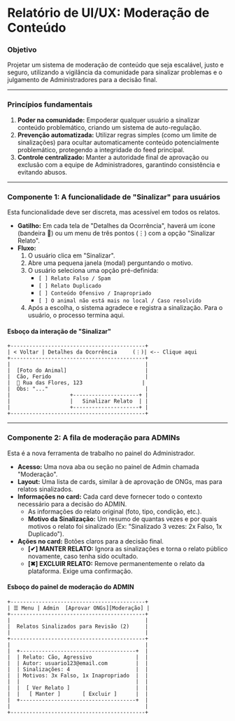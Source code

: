 # Relatório de UI/UX: Moderação de Conteúdo

### **Objetivo**

Projetar um sistema de moderação de conteúdo que seja escalável, justo e seguro, utilizando a vigilância da comunidade para sinalizar problemas e o julgamento de Administradores para a decisão final.

---

### **Princípios fundamentais**

1.  **Poder na comunidade:** Empoderar qualquer usuário a sinalizar conteúdo problemático, criando um sistema de auto-regulação.
2.  **Prevenção automatizada:** Utilizar regras simples (como um limite de sinalizações) para ocultar automaticamente conteúdo potencialmente problemático, protegendo a integridade do feed principal.
3.  **Controle centralizado:** Manter a autoridade final de aprovação ou exclusão com a equipe de Administradores, garantindo consistência e evitando abusos.

---

### **Componente 1: A funcionalidade de "Sinalizar" para usuários**

Esta funcionalidade deve ser discreta, mas acessível em todos os relatos.

-   **Gatilho:** Em cada tela de "Detalhes da Ocorrência", haverá um ícone (bandeira 🚩) ou um menu de três pontos (⋮) com a opção "Sinalizar Relato".
-   **Fluxo:**
    1.  O usuário clica em "Sinalizar".
    2.  Abre uma pequena janela (modal) perguntando o motivo.
    3.  O usuário seleciona uma opção pré-definida:
        - `[ ] Relato Falso / Spam`
        - `[ ] Relato Duplicado`
        - `[ ] Conteúdo Ofensivo / Inapropriado`
        - `[ ] O animal não está mais no local / Caso resolvido`
    4.  Após a escolha, o sistema agradece e registra a sinalização. Para o usuário, o processo termina aqui.

#### **Esboço da interação de "Sinalizar"**

```
+-------------------------------------------+
| < Voltar | Detalhes da Ocorrência     (⋮)| <-- Clique aqui
+-------------------------------------------+
|                                           |
|  [Foto do Animal]                         |
|  Cão, Ferido                              |
|  📍 Rua das Flores, 123                   |
|  Obs: "..."                               |
|                   +---------------------+ |
|                   |   Sinalizar Relato  | |
|                   +---------------------+ |
+-------------------------------------------+
```

---

### **Componente 2: A fila de moderação para ADMINs**

Esta é a nova ferramenta de trabalho no painel do Administrador.

-   **Acesso:** Uma nova aba ou seção no painel de Admin chamada "Moderação".
-   **Layout:** Uma lista de cards, similar à de aprovação de ONGs, mas para relatos sinalizados.
-   **Informações no card:** Cada card deve fornecer todo o contexto necessário para a decisão do ADMIN.
    -   As informações do relato original (foto, tipo, condição, etc.).
    -   **Motivo da Sinalização:** Um resumo de quantas vezes e por quais motivos o relato foi sinalizado (Ex: "Sinalizado 3 vezes: 2x Falso, 1x Duplicado").
-   **Ações no card:** Botões claros para a decisão final.
    -   **[✔] MANTER RELATO:** Ignora as sinalizações e torna o relato público novamente, caso tenha sido ocultado.
    -   **[✖] EXCLUIR RELATO:** Remove permanentemente o relato da plataforma. Exige uma confirmação.

#### **Esboço do painel de moderação do ADMIN**

```
+-------------------------------------------+
| ☰ Menu | Admin  [Aprovar ONGs][Moderação] |
+-------------------------------------------+
|                                           |
|  Relatos Sinalizados para Revisão (2)     |
|                                           |
+-------------------------------------------+
|                                           |
|  +-------------------------------------+  |
|  | Relato: Cão, Agressivo              |  |
|  | Autor: usuario123@email.com         |  |
|  | Sinalizações: 4                     |  |
|  | Motivos: 3x Falso, 1x Inapropriado  |  |
|  |                                     |  |
|  |  [ Ver Relato ]                     |  |
|  |   [ Manter ]       [ Excluir ]      |  |
|  +-------------------------------------+  |
|                                           |
+-------------------------------------------+
```
